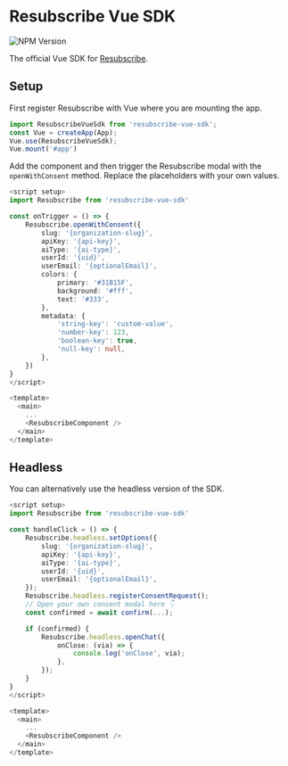 # Resubscribe Vue SDK

![NPM Version](https://img.shields.io/npm/v/resubscribe-vue-sdk)

The official Vue SDK for [Resubscribe](https://resubscribe.ai).

## Setup

First register Resubscribe with Vue where you are mounting the app.

```typescript
import ResubscribeVueSdk from 'resubscribe-vue-sdk';
const Vue = createApp(App);
Vue.use(ResubscribeVueSdk);
Vue.mount('#app')
```

Add the component and then trigger the Resubscribe modal with the `openWithConsent` method. Replace the placeholders with your own values.

```typescript
<script setup>
import Resubscribe from 'resubscribe-vue-sdk'

const onTrigger = () => {
    Resubscribe.openWithConsent({
        slug: '{organization-slug}',
        apiKey: '{api-key}',
        aiType: '{ai-type}',
        userId: '{uid}',
        userEmail: '{optionalEmail}',
        colors: {
            primary: '#31B15F',
            background: '#fff',
            text: '#333',
        },
        metadata: {
            'string-key': 'custom-value',
            'number-key': 123,
            'boolean-key': true,
            'null-key': null,
        },
    })
}
</script>

<template>
  <main>
    ...
    <ResubscribeComponent />
  </main>
</template>
```

## Headless

You can alternatively use the headless version of the SDK.

```typescript
<script setup>
import Resubscribe from 'resubscribe-vue-sdk'

const handleClick = () => {
    Resubscribe.headless.setOptions({
        slug: '{organization-slug}',
        apiKey: '{api-key}',
        aiType: '{ai-type}',
        userId: '{uid}',
        userEmail: '{optionalEmail}',
    });
    Resubscribe.headless.registerConsentRequest();
    // Open your own consent modal here 👇
    const confirmed = await confirm(...);

    if (confirmed) {
        Resubscribe.headless.openChat({
            onClose: (via) => {
                console.log('onClose', via);
            },
        });
    }
}
</script>

<template>
  <main>
    ...
    <ResubscribeComponent />
  </main>
</template>
```
